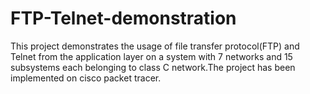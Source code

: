 # FTP-Telnet-demonstration
This project demonstrates the usage of file transfer protocol(FTP) and Telnet from the application layer on  a system with 7
networks and 15 subsystems each belonging to class C network.The project has been implemented on cisco packet tracer.
